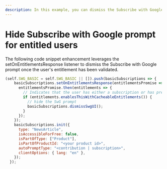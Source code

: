 ```yaml
---
description: In this example, you can dismiss the Subscribe with Google prompt for an entitled user.
---
```


# Hide Subscribe with Google prompt for entitled users

The following code snippet enhancement leverages the setOnEntitlementsResponse listener to dismiss the Subscribe with Google prompt once the user's entitlement has been validated.

```javascript
(self.SWG_BASIC = self.SWG_BASIC || []).push(basicSubscriptions => {
    basicSubscriptions.setOnEntitlementsResponse(entitlementsPromise => {
      entitlementsPromise.then(entitlements => {
        // Indicates that the user has either a subscription or has previously contributed
        if (entitlements.enablesThisWithCacheableEntitlements()) {
          // hide the SwG prompt
          basicSubscriptions.dismissSwgUI();
        }
      });
    });
    basicSubscriptions.init({
      type: "NewsArticle",
      isAccessibleForFree: false,
      isPartOfType: ["Product"],
      isPartOfProductId: "<your product id>",
      autoPromptType: "<contribution | subscription>",
      clientOptions: { lang: "en" },
    });
  });
